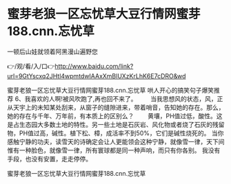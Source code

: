 # 蜜芽老狼一区忘忧草大豆行情网蜜芽188.cnn.忘忧草
一顿后山娃就领着阿黑漫山遍野您

👉/观/看/入/口👉http://www.baidu.com/link?url=9GtYscxq2JHtl4wpmtdwIAAxXmBlUXzKrLhK6E7cDRO&wd

蜜芽老狼一区忘忧草大豆行情网蜜芽188.cnn.忘忧草	哄人开心的搞笑句子爆笑推荐	6、我喜欢的人啊!被风吹跑了,再也回不来了。
　　当我思想风的状态，风，正从天宇上的未知某处刮来，从窗子的缝隙进来，带着哨音，告知她的存在。那么，她的存在与千年、万年前，有本质上的区别么？
　　黄壤，PH值过低，酸性。这是占生态园大多数土地的特性。另一些土地是石灰岩、风化物或者烧了石灰的残留物，PH值过高，碱性。植下松、樟，成活率不到50%，它们是碱性烧死的。
当你感触宁静的功夫，读雪天的诗确定会让人更能领会这种宁静，就像雪一律，天下间惟有一种脸色，就像雪一律，所有寰球都是同一种声响，而只有你各别。
我没有手段，也没有安置，走走停停。

蜜芽老狼一区忘忧草大豆行情网蜜芽188.cnn.忘忧草
